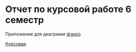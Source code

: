 # Отчет по курсовой работе 6 семестр

Приложение для диаграмм [drawio](https://www.drawio.com/)

[Курсовая](https://github.com/vafeenLabs/Coursework_6-semester)

